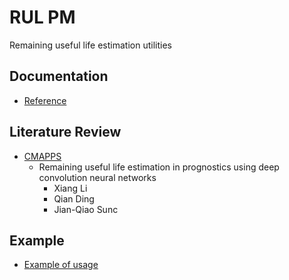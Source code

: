# RUL PM
Remaining useful life estimation utilities
## Documentation
- [Reference](https://lucianolorenti.github.io/rul_pm/)


## Literature Review
- [CMAPPS](research/CMAPPS.ipynb)
  * Remaining useful life estimation in prognostics using deep convolution neural networks    
      *  Xiang Li
      *  Qian Ding
      *  Jian-Qiao Sunc

## Example
- [Example of usage](examples/ExampleAircraftEngine.ipynb) 
